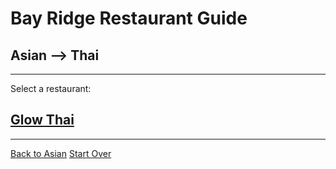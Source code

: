 # Bay Ridge Restaurant Guide
## Asian --> Thai
---
Select a restaurant:
## [Glow Thai](http://www.glowthairestaurant.com/)
---
[Back to Asian](/asian.md)
[Start Over](../home.md)

